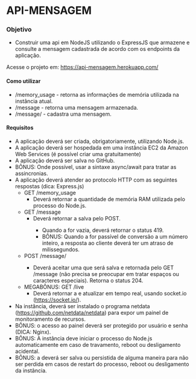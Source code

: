 # API-MENSAGEM

### Objetivo
* Construir uma api em NodeJS utilizando o ExpressJS que armazene e consulte a mensagem cadastrada de acordo com os endpoints da aplicação.

Acesse o projeto em: https://api-mensagem.herokuapp.com/

#### Como utilizar

* /memory_usage - retorna as informações de memória utilizada na instância atual.
* /message - retorna uma mensagem armazenada.
* /message/<string> - cadastra uma mensagem.

#### Requisitos

* A aplicação deverá ser criada, obrigatoriamente, utilizando Node.js.
* A aplicação deverá ser hospedada em uma instância EC2 da Amazon Web Services (é possível criar uma gratuitamente)
* A aplicação deverá ser salva no GitHub.
* BÔNUS: Onde possível, usar a sintaxe async/await para tratar as assincronias.
* A aplicação deverá atender ao protocolo HTTP com as seguintes respostas (dica: Express.js)
  * GET /memory_usage
    * Deverá retornar a quantidade de memória RAM utilizada pelo processo do Node.js.
  * GET /message
    * Deverá retornar a <string> salva pelo POST.
      * Quando a <string> for vazia, deverá retornar o status 419.
      * BÔNUS: Quando a <string> for passível de conversão a um número inteiro, a resposta ao cliente deverá ter um atraso de <string> milissegundos.
  * POST /message/<string>
    * Deverá aceitar uma <string> que será salva e retornada pelo GET /message (não precisa se preocupar em tratar espaços ou caracteres especiais). Retorna o status 204.
  * MEGABÔNUS: GET /live
    * Deverá retornar a <string> e atualizar em tempo real, usando socket.io (https://socket.io/).
* Na instância, deverá ser instalado o programa netdata (https://github.com/netdata/netdata) para expor um painel de monitoramento de recursos.
* BÔNUS: o acesso ao painel deverá ser protegido por usuário e senha (DICA: Nginx).
* BÔNUS: A instância deve iniciar o processo do Node.js automaticamente em caso de travamento, reboot ou desligamento acidental.
* BÔNUS: a <string> deverá ser salva ou persistida de alguma maneira para não ser perdida em casos de restart do processo, reboot ou desligamento da instância.
